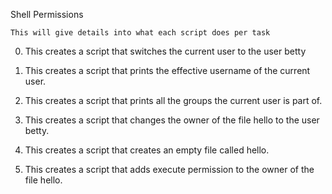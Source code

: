 Shell Permissions


	This will give details into what each script does per task


0. This creates a script that switches the current user to the user betty

1. This creates a script that prints the effective username of the current user.

2. This creates a script that prints all the groups the current user is part of.

3. This creates a script that changes the owner of the file hello to the user betty.

4. This creates a script that creates an empty file called hello.

5. This creates a script that adds execute permission to the owner of the file hello.
